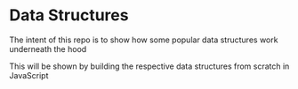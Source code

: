 # Data Structures

The intent of this repo is to show how some popular data structures work underneath the hood

This will be shown by building the respective data structures from scratch in JavaScript